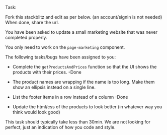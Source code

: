 Task:

Fork this stackblitz and edit as per below. (an account/signin is not needed)
When done, share the url.

You have been asked to update a small marketing website that was never completed properly.

You only need to work on the `page-marketing` component.

The following tasks/bugs have been assigned to you:

- Complete the `getProductsAndPrices` function so that the UI shows the products with their prices. -Done

- The product names are wrapping if the name is too long. Make them show an ellipsis instead on a single line.

- List the footer items in a row instead of a column -Done

- Update the html/css of the products to look better (in whatever way you think would look good)

This task should typically take less than 30min.
We are not looking for perfect, just an indication of how you code and style.
